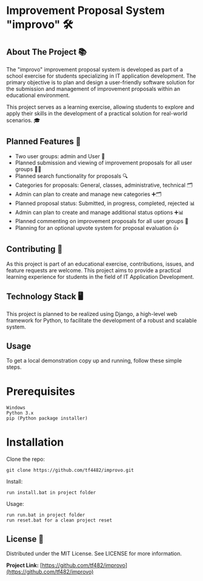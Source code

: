 # Improvement Proposal System "improvo" 🛠️

## About The Project 📚

The "improvo" improvement proposal system is developed as part of a school exercise for students specializing in IT application development. The primary objective is to plan and design a user-friendly software solution for the submission and management of improvement proposals within an educational environment.

This project serves as a learning exercise, allowing students to explore and apply their skills in the development of a practical solution for real-world scenarios. 🎓

## Planned Features 🚀

- Two user groups: admin and User 👥
- Planned submission and viewing of improvement proposals for all user groups 📝👀
- Planned search functionality for proposals 🔍
- Categories for proposals: General, classes, administrative, technical 🗂️
- Admin can plan to create and manage new categories ➕🗂️
- Planned proposal status: Submitted, in progress, completed, rejected 📊
- Admin can plan to create and manage additional status options ➕📊
- Planned commenting on improvement proposals for all user groups 💬
- Planning for an optional upvote system for proposal evaluation 👍

## Contributing 🤝

As this project is part of an educational exercise, contributions, issues, and feature requests are welcome. This project aims to provide a practical learning experience for students in the field of IT Application Development.

## Technology Stack 🖥️

This project is planned to be realized using Django, a high-level web framework for Python, to facilitate the development of a robust and scalable system.

## Usage

To get a local demonstration copy up and running, follow these simple steps.

# Prerequisites

    Windows
    Python 3.x
    pip (Python package installer)

# Installation

Clone the repo:

    git clone https://github.com/tf4482/improvo.git

Install:

    run install.bat in project folder

Usage:

    run run.bat in project folder
    run reset.bat for a clean project reset

## License 📜

Distributed under the MIT License. See LICENSE for more information.

**Project Link:** [https://github.com/tf482/improvo](https://github.com/tf482/improvo)

